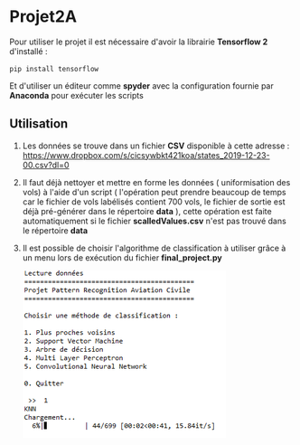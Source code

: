 # Projet2A

Pour utiliser le projet il est nécessaire d'avoir la librairie <b>Tensorflow 2</b> d'installé :

```
pip install tensorflow
```

Et d'utiliser un éditeur comme **spyder** avec la configuration fournie par **Anaconda** pour exécuter les scripts



## Utilisation 

1. Les données se trouve dans un fichier **CSV** disponible à cette adresse : https://www.dropbox.com/s/cicsywbkt421koa/states_2019-12-23-00.csv?dl=0

   

2. Il faut déjà nettoyer et mettre en forme les données ( uniformisation des vols) à l'aide d'un script ( l'opération peut prendre beaucoup de temps car le fichier de vols labélisés contient 700 vols, le fichier de sortie est déjà pré-générer dans le répertoire **data** ), cette opération est faite automatiquement si le fichier **scalledValues.csv** n'est pas trouvé dans le répertoire **data**

   

3. Il est possible de choisir l'algorithme de classification à utiliser grâce à un menu lors de exécution du fichier **final_project.py**

   ![Screenshot](menu.png)

   

   

   
   
   



​    

